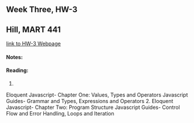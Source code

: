 ## Week Three, HW-3
## Hill, MART 441

[link to HW-3 Webpage](https://annalhill.github.io/hill_441/HW-3/main.html)

#### Notes:


#### Reading:
1.
Eloquent Javascript- Chapter One: Values, Types and Operators
Javascript Guides- Grammar and Types, Expressions and Operators
2.
Eloquent Javascript- Chapter Two: Program Structure
Javascript Guides- Control Flow and Error Handling, Loops and Iteration

